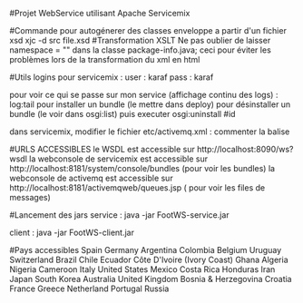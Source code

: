 #Projet WebService utilisant Apache Servicemix


#Commande pour autogénerer des classes enveloppe a partir d'un fichier xsd
xjc -d src file.xsd
#Transformation XSLT
Ne pas oublier de laisser namespace = "" dans la classe package-info.java;
ceci pour éviter les problèmes lors de la transformation du xml en html


#Utils
logins pour servicemix : 
user : karaf
pass : karaf

pour voir ce qui se passe sur mon service (affichage continu des logs) :    log:tail
pour installer un bundle (le mettre dans deploy)
pour désinstaller un bundle (le voir dans osgi:list) puis executer osgi:uninstall #id

dans servicemix, modifier le fichier etc/activemq.xml :
commenter la balise     <!--   <plugins>
            				<jaasAuthenticationPlugin configuration="karaf" />
        				</plugins> -->

#URLS ACCESSIBLES
le WSDL est accessible sur http://localhost:8090/ws?wsdl
la webconsole de servicemix est accessible sur http://localhost:8181/system/console/bundles  (pour voir les bundles)
la webconsole de activemq est accessible sur http://localhost:8181/activemqweb/queues.jsp ( pour voir les files de messages)

#Lancement des jars
service : java -jar FootWS-service.jar

client : java -jar FootWS-client.jar

#Pays accessibles
Spain
Germany
Argentina
Colombia
Belgium
Uruguay
Switzerland
Brazil
Chile
Ecuador
Côte D'Ivoire (Ivory Coast)
Ghana
Algeria
Nigeria
Cameroon
Italy
United States
Mexico
Costa Rica
Honduras
Iran
Japan
South Korea
Australia
United Kingdom
Bosnia & Herzegovina
Croatia
France
Greece
Netherland
Portugal
Russia